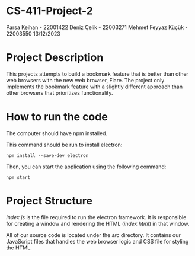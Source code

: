 # CS-411-Project-2
Parsa Keihan - 22001422
Deniz Çelik - 22003271
Mehmet Feyyaz Küçük - 22003550
13/12/2023

# Project Description
This projects attempts to build a bookmark feature that is better than other web browsers with the new web browser, Flare. The project only implements the bookmark feature with a slightly different approach than other browsers that prioritizes functionality. 

# How to run the code

The computer should have npm installed.

This command should be run to install electron:

```
npm install --save-dev electron
```

Then, you can start the application using the following command:

```
npm start
```

# Project Structure
*index.js* is the file required to run the electron framework. It is responsible for creating a window and rendering the HTML (*index.html*) in that window.

All of our source code is located under the *src* directory. It contains our JavaScript files that handles the web browser logic and CSS file for styling the HTML.
